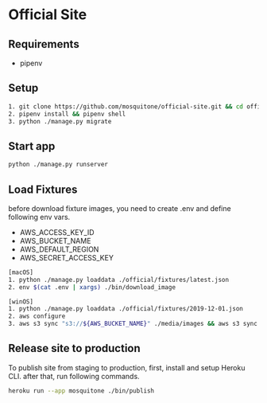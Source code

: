 # Official Site

## Requirements

- pipenv

## Setup

```bash
1. git clone https://github.com/mosquitone/official-site.git && cd official-site
2. pipenv install && pipenv shell
3. python ./manage.py migrate
```

## Start app

```bash
python ./manage.py runserver
```

## Load Fixtures

before download fixture images, you need to create .env and define following env vars.

- AWS_ACCESS_KEY_ID
- AWS_BUCKET_NAME
- AWS_DEFAULT_REGION
- AWS_SECRET_ACCESS_KEY

```bash
[macOS]
1. python ./manage.py loaddata ./official/fixtures/latest.json
2. env $(cat .env | xargs) ./bin/download_image

[winOS]
1. python ./manage.py loaddata ./official/fixtures/2019-12-01.json
2. aws configure
3. aws s3 sync "s3://${AWS_BUCKET_NAME}" ./media/images && aws s3 sync "s3://${AWS_BUCKET_NAME}/original_images" ./media/original_images
```

## Release site to production

To publish site from staging to production, first, install and setup Heroku CLI. after that, run following commands.

```bash
heroku run --app mosquitone ./bin/publish
```
